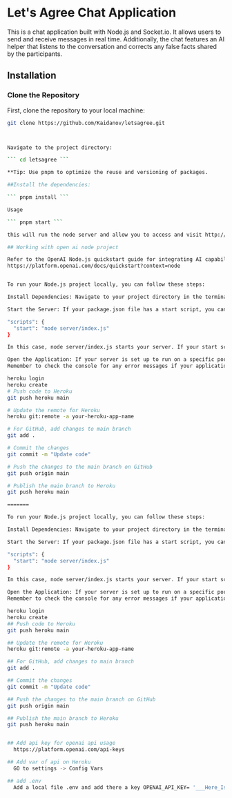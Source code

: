 # Let's Agree Chat Application

This is a chat application built with Node.js and Socket.io. It allows users to send and receive messages in real time. Additionally, the chat features an AI helper that listens to the conversation and corrects any false facts shared by the participants.

## Installation

### Clone the Repository

First, clone the repository to your local machine:

```bash
git clone https://github.com/Kaidanov/letsagree.git



Navigate to the project directory:

``` cd letsagree ```

**Tip: Use pnpm to optimize the reuse and versioning of packages.

##Install the dependencies:

``` pnpm install ```

Usage

``` pnpm start ```

this will run the node server and allow you to access and visit http://localhost:3000.

## Working with open ai node project 

Refer to the OpenAI Node.js quickstart guide for integrating AI capabilities: OpenAI Quickstart.
https://platform.openai.com/docs/quickstart?context=node


To run your Node.js project locally, you can follow these steps:

Install Dependencies: Navigate to your project directory in the terminal and run pnpm install to install all the dependencies listed in your package.json file.

Start the Server: If your package.json file has a start script, you can start your server with the command pnpm start. The start script usually looks something like this:

"scripts": {
  "start": "node server/index.js"
}

In this case, node server/index.js starts your server. If your start script is different, adjust the command accordingly.

Open the Application: If your server is set up to run on a specific port (like 3000), you can open your application in a web browser by navigating to http://localhost:3000.
Remember to check the console for any error messages if your application isn't working. These can provide clues about what's going wrong.

heroku login
heroku create
# Push code to Heroku
git push heroku main

# Update the remote for Heroku
heroku git:remote -a your-heroku-app-name

# For GitHub, add changes to main branch
git add .

# Commit the changes
git commit -m "Update code"

# Push the changes to the main branch on GitHub
git push origin main

# Publish the main branch to Heroku
git push heroku main

=======

To run your Node.js project locally, you can follow these steps:

Install Dependencies: Navigate to your project directory in the terminal and run pnpm install to install all the dependencies listed in your package.json file.

Start the Server: If your package.json file has a start script, you can start your server with the command pnpm start. The start script usually looks something like this: 

"scripts": {
  "start": "node server/index.js"
}

In this case, node server/index.js starts your server. If your start script is different, adjust the command accordingly.

Open the Application: If your server is set up to run on a specific port (like 3000), you can open your application in a web browser by navigating to http://localhost:3000.
Remember to check the console for any error messages if your application isn't working. These can provide clues about what's going wrong.

heroku login
heroku create
## Push code to Heroku
git push heroku main

## Update the remote for Heroku
heroku git:remote -a your-heroku-app-name

## For GitHub, add changes to main branch
git add .

## Commit the changes
git commit -m "Update code"

## Push the changes to the main branch on GitHub
git push origin main

## Publish the main branch to Heroku
git push heroku main


## Add api key for openai api usage
  https://platform.openai.com/api-keys

## Add var of api on Heroku
  GO to settings -> Config Vars

## add .env
  Add a local file .env and add there a key OPENAI_API_KEY= '___Here_Is_You_API_Key'


